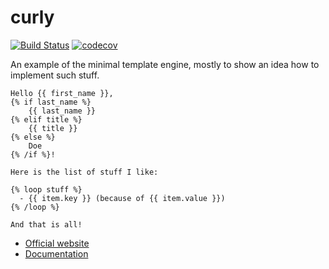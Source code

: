 # curly

[![Build Status](https://travis-ci.org/9seconds/curly.svg?branch=master)](https://travis-ci.org/9seconds/curly) [![codecov](https://codecov.io/gh/9seconds/curly/branch/master/graph/badge.svg)](https://codecov.io/gh/9seconds/curly)

An example of the minimal template engine, mostly to show an idea how to
implement such stuff.

```
Hello {{ first_name }},
{% if last_name %}
    {{ last_name }}
{% elif title %}
    {{ title }}
{% else %}
    Doe
{% /if %}!

Here is the list of stuff I like:

{% loop stuff %}
  - {{ item.key }} (because of {{ item.value }})
{% /loop %}

And that is all!
```

* [Official website](https://9seconds.github.io/curly/)
* [Documentation](https://curly.readthedocs.io)
